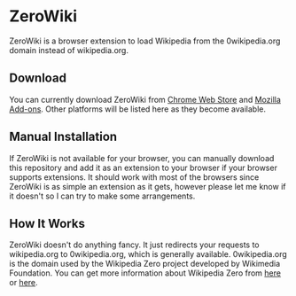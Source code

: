 # ZeroWiki
ZeroWiki is a browser extension to load Wikipedia from the 0wikipedia.org domain instead of wikipedia.org. 

## Download
You can currently download ZeroWiki from [Chrome Web Store](https://chrome.google.com/webstore/detail/zerowiki/cklaghejbnabhfdlaelhbjdepkfodkcj) and [Mozilla Add-ons](https://addons.mozilla.org/firefox/addon/zerowiki/). Other platforms will be listed here as they become available.

## Manual Installation
If ZeroWiki is not available for your browser, you can manually download this repository and add it as an extension to your browser if your browser supports extensions. It should work with most of the browsers since ZeroWiki is as simple an extension as it gets, however please let me know if it doesn't so I can try to make some arrangements.

## How It Works
ZeroWiki doesn't do anything fancy. It just redirects your requests to wikipedia.org to 0wikipedia.org, which is generally available. 0wikipedia.org is the domain used by the Wikipedia Zero project developed by Wikimedia Foundation. You can get more information about Wikipedia Zero from [here](https://en.wikipedia.org/wiki/Wikipedia_Zero) or [here](https://en.0wikipedia.org/wiki/Wikipedia_Zero).
